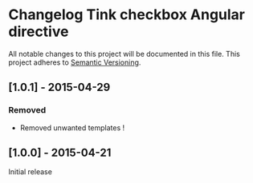 # Changelog Tink checkbox Angular directive

All notable changes to this project will be documented in this file.
This project adheres to [Semantic Versioning](http://semver.org/).

<!--
## [Unreleased] - [unreleased]

### Added
### Changed
### Deprecated
### Removed
### Fixed
### Security
-->

## [1.0.1] - 2015-04-29

### Removed
- Removed unwanted templates !


## [1.0.0] - 2015-04-21

Initial release
